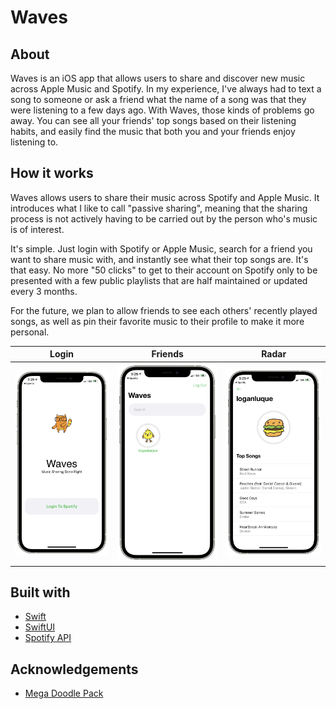 # Waves

## About

Waves is an iOS app that allows users to share and discover new music across Apple Music and Spotify. In my experience, I've always had to text a song to someone or ask a friend what the name of a song was that they were listening to a few days ago. With Waves, those kinds of problems go away. You can see all your friends' top songs based on their listening habits, and easily find the music that both you and your friends enjoy listening to.

## How it works

Waves allows users to share their music across Spotify and Apple Music. It introduces what I like to call "passive sharing", meaning that the sharing process is not actively having to be carried out by the person who's music is of interest.

It's simple. Just login with Spotify or Apple Music, search for a friend you want to share music with, and instantly see what their top songs are. It's that easy. No more "50 clicks" to get to their account on Spotify only to be presented with a few public playlists that are half maintained or updated every 3 months.

For the future, we plan to allow friends to see each others' recently played songs, as well as pin their favorite music to their profile to make it more personal.

| Login | Friends | Radar
| :---: | :---: | :---: |
| ![Waves Login Screenshot][login-screenshot] | ![Waves Friends Screenshot][friends-screenshot] | ![Waves Radar Screenshot][radar-screenshot] |

## Built with

* [Swift](https://swift.org)
* [SwiftUI](https://developer.apple.com/documentation/swiftui)
* [Spotify API](https://developer.spotify.com/documentation/ios/)

## Acknowledgements

* [Mega Doodle Pack](https://github.com/MariaLetta/mega-doodles-pack)

[login-screenshot]: Images/waves-ss-1.png
[friends-screenshot]: Images/waves-ss-2.png
[radar-screenshot]: Images/waves-ss-3.png
